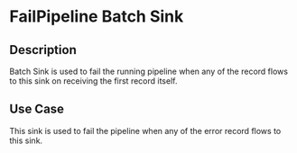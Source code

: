 # FailPipeline Batch Sink

Description
-----------
Batch Sink is used to fail the running pipeline when any of the record flows to this sink on receiving
the first record itself.

Use Case
--------
This sink is used to fail the pipeline when any of the error record flows to this sink.